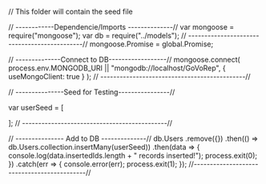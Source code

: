 // This folder will contain the seed file

// ------------Dependencie/Imports --------------//
   var mongoose = require("mongoose");
   var db = require("../models");
// ---------------------------------------------//
  mongoose.Promise = global.Promise;

// --------------Connect to DB------------------//
  mongoose.connect(
  	process.env.MONGODB_URI || "mongodb://localhost/GoVoRep",
  	{
  	  useMongoClient: true
  	}
  );
// ---------------------------------------------//



// ---------------Seed for Testing----------------//

  var userSeed = [
 
  ];
// ---------------------------------------------//


// ---------------   Add to DB   --------------//
  db.Users
  	.remove({})
  	.then(() => db.Users.collection.insertMany(userSeed))
  	.then(data => {
    console.log(data.insertedIds.length + " records inserted!");
    process.exit(0);
  })
  .catch(err => {
    console.error(err);
    process.exit(1);
  });
//--------------------------------------------//

